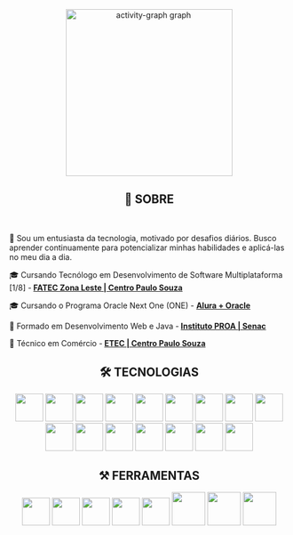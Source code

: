 

<div align="center">
  <img src="https://github-readme-activity-graph.vercel.app/graph?username=TechAbraao&radius=16&theme=react&area=true&order=5" height="300" alt="activity-graph graph"  />
</div>

<div>
  <h2 align="center">🤔 SOBRE</h2>
  <br>
  <p>💬 Sou um entusiasta da tecnologia, motivado por desafios diários. Busco aprender continuamente para potencializar minhas habilidades e aplicá-las no meu dia a dia.</p>
  <p>🎓 Cursando Tecnólogo em Desenvolvimento de Software Multiplataforma [1/8] -<b> <a href="https://www.fateczl.edu.br/cursos/desenvolvimento-de-software-multiplataforma">FATEC Zona Leste | Centro Paulo Souza</a></b></p>
  <p>🎓 Cursando o Programa Oracle Next One (ONE) - <b><a href="https://www.oracle.com/br/education/oracle-next-education/"> Alura + Oracle</a></b></p>
  <p>💼 Formado em Desenvolvimento Web e Java -<b> <a href="https://www.proa.org.br/proprofissao/">Instituto PROA | Senac</a></b></p>
  <p>💼 Técnico em Comércio -<b> <a href="https://www.cps.sp.gov.br/cursos-etec/comercio/">ETEC | Centro Paulo Souza</a></b></p>
  <h2 align="center">🛠 TECNOLOGIAS</h2>
  <div align="center">
  <img width="50" src="https://cdn.jsdelivr.net/gh/devicons/devicon@latest/icons/java/java-original.svg" />   
  <img width="50" src="https://cdn.jsdelivr.net/gh/devicons/devicon@latest/icons/kotlin/kotlin-original.svg" />
  <img width="50" src="https://cdn.jsdelivr.net/gh/devicons/devicon@latest/icons/react/react-original.svg" />
  <img width="50" src="https://cdn.jsdelivr.net/gh/devicons/devicon@latest/icons/javascript/javascript-original.svg" />
  <img width="50" src="https://cdn.jsdelivr.net/gh/devicons/devicon@latest/icons/typescript/typescript-original.svg" /> 
  <img width="50" src="https://cdn.jsdelivr.net/gh/devicons/devicon@latest/icons/tailwindcss/tailwindcss-original.svg" /> 
  <img width="50" src="https://cdn.jsdelivr.net/gh/devicons/devicon@latest/icons/html5/html5-original.svg" />
  <img width="50" src="https://cdn.jsdelivr.net/gh/devicons/devicon@latest/icons/css3/css3-original.svg" /> 
  <img width="50" src="https://cdn.jsdelivr.net/gh/devicons/devicon@latest/icons/json/json-original.svg" />  
  <img width="50" src="https://cdn.jsdelivr.net/gh/devicons/devicon@latest/icons/mysql/mysql-original.svg" />
  <img width="50" src="https://cdn.jsdelivr.net/gh/devicons/devicon@latest/icons/angular/angular-original.svg" />   
  <img width="50" src="https://cdn.jsdelivr.net/gh/devicons/devicon@latest/icons/c/c-original.svg" />    
  <img width="50" src="https://cdn.jsdelivr.net/gh/devicons/devicon@latest/icons/cplusplus/cplusplus-original.svg" />    
  <img width="50" src="https://cdn.jsdelivr.net/gh/devicons/devicon@latest/icons/spring/spring-original.svg" />  
  <img width="50" src="https://cdn.jsdelivr.net/gh/devicons/devicon@latest/icons/python/python-original.svg" />   
  <img width="50" src="https://cdn.jsdelivr.net/gh/devicons/devicon@latest/icons/bootstrap/bootstrap-original.svg" />
  </div> 
  <h2 align="center">⚒️ FERRAMENTAS</h2> 
  <div align="center">
  <img width="50" src="https://cdn.jsdelivr.net/gh/devicons/devicon@latest/icons/intellij/intellij-original.svg" /> 
  <img width="50" src="https://cdn.jsdelivr.net/gh/devicons/devicon@latest/icons/vscode/vscode-original.svg" />
  <img width="50" src="https://cdn.jsdelivr.net/gh/devicons/devicon@latest/icons/pycharm/pycharm-original.svg" />
  <img width="50" src="https://cdn.jsdelivr.net/gh/devicons/devicon@latest/icons/figma/figma-original.svg" />
  <img width="50" src="https://cdn.jsdelivr.net/gh/devicons/devicon@latest/icons/trello/trello-original.svg" />
  <img width="60" src="https://cdn.jsdelivr.net/gh/devicons/devicon@latest/icons/notion/notion-original.svg" />
  <img width="60" src="https://cdn.jsdelivr.net/gh/devicons/devicon@latest/icons/github/github-original.svg" />
  <img width="60" src="https://cdn.jsdelivr.net/gh/devicons/devicon@latest/icons/git/git-original.svg" />    
  </div>
</div>

          
          
